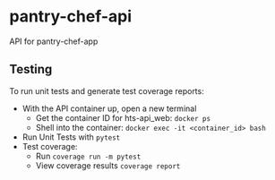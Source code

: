 # pantry-chef-api
API for pantry-chef-app

## Testing
To run unit tests and generate test coverage reports:
- With the API container up, open a new terminal
    - Get the container ID for hts-api_web:  `docker ps`
    - Shell into the container: `docker exec -it <container_id> bash`
- Run Unit Tests with `pytest`
- Test coverage:
    - Run `coverage run -m pytest`
    - View coverage results `coverage report`